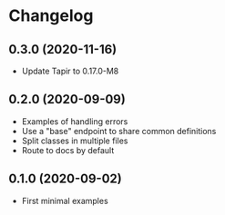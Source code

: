 # Changelog

## 0.3.0 (2020-11-16)

- Update Tapir to 0.17.0-M8

## 0.2.0 (2020-09-09)

- Examples of handling errors
- Use a "base" endpoint to share common definitions
- Split classes in multiple files
- Route to docs by default

## 0.1.0 (2020-09-02)

- First minimal examples
